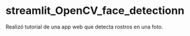 # streamlit_OpenCV_face_detectionn
Realizó tutorial de una app web que detecta rostros en una foto.
